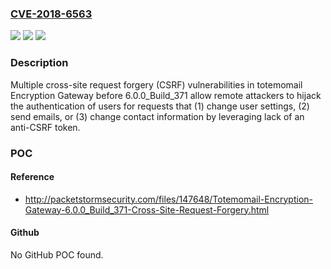 ### [CVE-2018-6563](https://cve.mitre.org/cgi-bin/cvename.cgi?name=CVE-2018-6563)
![](https://img.shields.io/static/v1?label=Product&message=n%2Fa&color=blue)
![](https://img.shields.io/static/v1?label=Version&message=n%2Fa&color=blue)
![](https://img.shields.io/static/v1?label=Vulnerability&message=n%2Fa&color=brighgreen)

### Description

Multiple cross-site request forgery (CSRF) vulnerabilities in totemomail Encryption Gateway before 6.0.0_Build_371 allow remote attackers to hijack the authentication of users for requests that (1) change user settings, (2) send emails, or (3) change contact information by leveraging lack of an anti-CSRF token.

### POC

#### Reference
- http://packetstormsecurity.com/files/147648/Totemomail-Encryption-Gateway-6.0.0_Build_371-Cross-Site-Request-Forgery.html

#### Github
No GitHub POC found.


